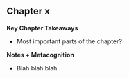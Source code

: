 ## Chapter x

**Key Chapter Takeaways**
- Most important parts of the chapter?

**Notes + Metacognition**
- Blah blah blah
<!--stackedit_data:
eyJoaXN0b3J5IjpbLTEzMDQ1OTE2MThdfQ==
-->